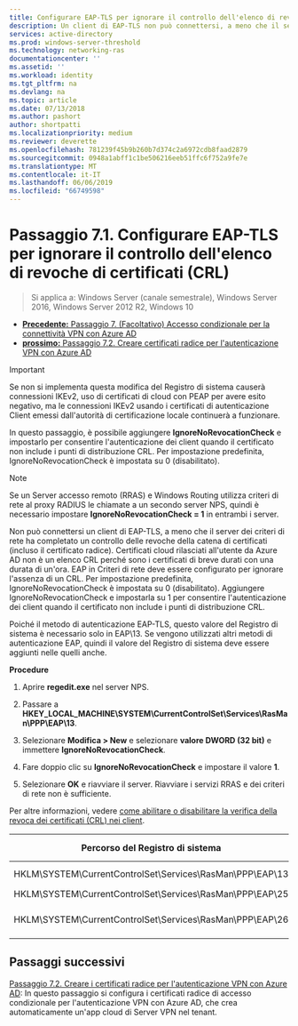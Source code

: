 ```yaml
---
title: Configurare EAP-TLS per ignorare il controllo dell'elenco di revoche di certificati (CRL)
description: Un client di EAP-TLS non può connettersi, a meno che il server NPS esegue una verifica delle revoche di certificati della catena di certificati (incluso il certificato radice) del client e verifica che i certificati sono stati revocati.
services: active-directory
ms.prod: windows-server-threshold
ms.technology: networking-ras
documentationcenter: ''
ms.assetid: ''
ms.workload: identity
ms.tgt_pltfrm: na
ms.devlang: na
ms.topic: article
ms.date: 07/13/2018
ms.author: pashort
author: shortpatti
ms.localizationpriority: medium
ms.reviewer: deverette
ms.openlocfilehash: 781239f45b9b260b7d374c2a6972cdb8faad2879
ms.sourcegitcommit: 0948a1abff1c1be506216eeb51ffc6f752a9fe7e
ms.translationtype: MT
ms.contentlocale: it-IT
ms.lasthandoff: 06/06/2019
ms.locfileid: "66749598"
---
```

# <a name="step-71-configure-eap-tls-to-ignore-certificate-revocation-list-crl-checking"></a>Passaggio 7.1. Configurare EAP-TLS per ignorare il controllo dell'elenco di revoche di certificati (CRL)

>Si applica a: Windows Server (canale semestrale), Windows Server 2016, Windows Server 2012 R2, Windows 10

- [**Precedente:** Passaggio 7. (Facoltativo) Accesso condizionale per la connettività VPN con Azure AD](ad-ca-vpn-connectivity-windows10.md)
- [**prossimo:** Passaggio 7.2. Creare certificati radice per l'autenticazione VPN con Azure AD](vpn-create-root-cert-for-vpn-auth-azure-ad.md)

>[!IMPORTANT]
>Se non si implementa questa modifica del Registro di sistema causerà connessioni IKEv2, uso di certificati di cloud con PEAP per avere esito negativo, ma le connessioni IKEv2 usando i certificati di autenticazione Client emessi dall'autorità di certificazione locale continuerà a funzionare.

In questo passaggio, è possibile aggiungere **IgnoreNoRevocationCheck** e impostarlo per consentire l'autenticazione dei client quando il certificato non include i punti di distribuzione CRL. Per impostazione predefinita, IgnoreNoRevocationCheck è impostata su 0 (disabilitato).

>[!NOTE]
>Se un Server accesso remoto (RRAS) e Windows Routing utilizza criteri di rete al proxy RADIUS le chiamate a un secondo server NPS, quindi è necessario impostare **IgnoreNoRevocationCheck = 1** in entrambi i server.

Non può connettersi un client di EAP-TLS, a meno che il server dei criteri di rete ha completato un controllo delle revoche della catena di certificati (incluso il certificato radice). Certificati cloud rilasciati all'utente da Azure AD non è un elenco CRL perché sono i certificati di breve durati con una durata di un'ora. EAP in Criteri di rete deve essere configurato per ignorare l'assenza di un CRL. Per impostazione predefinita, IgnoreNoRevocationCheck è impostata su 0 (disabilitato). Aggiungere IgnoreNoRevocationCheck e impostarla su 1 per consentire l'autenticazione dei client quando il certificato non include i punti di distribuzione CRL. 

Poiché il metodo di autenticazione EAP-TLS, questo valore del Registro di sistema è necessario solo in EAP\13. Se vengono utilizzati altri metodi di autenticazione EAP, quindi il valore del Registro di sistema deve essere aggiunti nelle quelli anche. 

**Procedure**

1. Aprire **regedit.exe** nel server NPS.

2. Passare a **HKEY_LOCAL_MACHINE\SYSTEM\CurrentControlSet\Services\RasMan\PPP\EAP\13**.

3. Selezionare **Modifica > New** e selezionare **valore DWORD (32 bit)** e immettere **IgnoreNoRevocationCheck**.

4. Fare doppio clic su **IgnoreNoRevocationCheck** e impostare il valore **1**.

5. Selezionare **OK** e riavviare il server. Riavviare i servizi RRAS e dei criteri di rete non è sufficiente.

Per altre informazioni, vedere [come abilitare o disabilitare la verifica della revoca dei certificati (CRL) nei client](https://technet.microsoft.com/library/bb680540.aspx).


|Percorso del Registro di sistema  |Estensione EAP  |
|---------|---------|
|HKLM\SYSTEM\CurrentControlSet\Services\RasMan\PPP\EAP\13     |Protocollo EAP-TLS         |
|HKLM\SYSTEM\CurrentControlSet\Services\RasMan\PPP\EAP\25     |PEAP         |
|HKLM\SYSTEM\CurrentControlSet\Services\RasMan\PPP\EAP\26     |EAP-MSCHAP v2         |

## <a name="next-steps"></a>Passaggi successivi

[Passaggio 7.2. Creare i certificati radice per l'autenticazione VPN con Azure AD](vpn-create-root-cert-for-vpn-auth-azure-ad.md): In questo passaggio si configura i certificati radice di accesso condizionale per l'autenticazione VPN con Azure AD, che crea automaticamente un'app cloud di Server VPN nel tenant.
